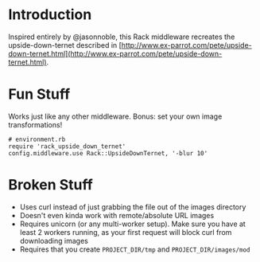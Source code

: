 # Introduction
Inspired entirely by @jasonnoble, this Rack middleware recreates the upside-down-ternet described in [http://www.ex-parrot.com/pete/upside-down-ternet.html](http://www.ex-parrot.com/pete/upside-down-ternet.html).

# Fun Stuff
Works just like any other middleware.  Bonus: set your own image transformations!

    # environment.rb
    require 'rack_upside_down_ternet'
    config.middleware.use Rack::UpsideDownTernet, '-blur 10'

# Broken Stuff
*  Uses curl instead of just grabbing the file out of the images directory
*  Doesn't even kinda work with remote/absolute URL images
*  Requires unicorn (or any multi-worker setup).  Make sure you have at least 2 workers running, as your first request will block curl from downloading images
*  Requires that you create `PROJECT_DIR/tmp` and `PROJECT_DIR/images/mod`